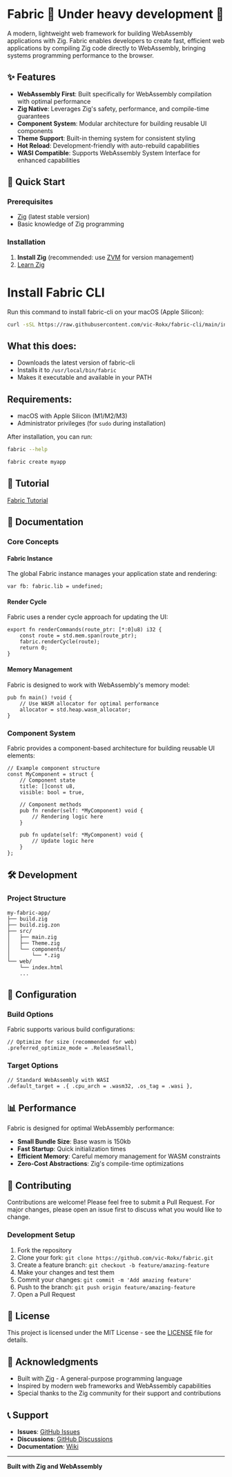 # Fabric 🚧 Under heavy development 🚧

A modern, lightweight web framework for building WebAssembly applications with Zig. Fabric enables developers to create fast, efficient web applications by compiling Zig code directly to WebAssembly, bringing systems programming performance to the browser.

## ✨ Features

- **WebAssembly First**: Built specifically for WebAssembly compilation with optimal performance
- **Zig Native**: Leverages Zig's safety, performance, and compile-time guarantees
- **Component System**: Modular architecture for building reusable UI components
- **Theme Support**: Built-in theming system for consistent styling
- **Hot Reload**: Development-friendly with auto-rebuild capabilities
- **WASI Compatible**: Supports WebAssembly System Interface for enhanced capabilities

## 🚀 Quick Start

### Prerequisites

- [Zig](https://ziglang.org/) (latest stable version)
- Basic knowledge of Zig programming

### Installation

1. **Install Zig** (recommended: use [ZVM](https://www.zvm.app/) for version management)
2. [Learn Zig](https://www.openmymind.net/learning_zig/language_overview_1/)

# Install Fabric CLI

Run this command to install fabric-cli on your macOS (Apple Silicon):

```bash
curl -sSL https://raw.githubusercontent.com/vic-Rokx/fabric-cli/main/install.sh | bash
```

## What this does:

- Downloads the latest version of fabric-cli
- Installs it to `/usr/local/bin/fabric`
- Makes it executable and available in your PATH

## Requirements:

- macOS with Apple Silicon (M1/M2/M3)
- Administrator privileges (for `sudo` during installation)

After installation, you can run:

```bash
fabric --help
```

```bash
fabric create myapp
```

## 📖 Tutorial 
[Fabric Tutorial](https://github.com/vic-Rokx/fabric/blob/main/tutorial.md)

## 📖 Documentation 

### Core Concepts

#### Fabric Instance

The global Fabric instance manages your application state and rendering:

```zig
var fb: fabric.lib = undefined;
```

#### Render Cycle

Fabric uses a render cycle approach for updating the UI:

```zig
export fn renderCommands(route_ptr: [*:0]u8) i32 {
    const route = std.mem.span(route_ptr);
    fabric.renderCycle(route);
    return 0;
}
```

#### Memory Management

Fabric is designed to work with WebAssembly's memory model:

```zig
pub fn main() !void {
    // Use WASM allocator for optimal performance
    allocator = std.heap.wasm_allocator;
}
```

### Component System

Fabric provides a component-based architecture for building reusable UI elements:

```zig
// Example component structure
const MyComponent = struct {
    // Component state
    title: []const u8,
    visible: bool = true,

    // Component methods
    pub fn render(self: *MyComponent) void {
        // Rendering logic here
    }

    pub fn update(self: *MyComponent) void {
        // Update logic here
    }
};
```
## 🛠️ Development
### Project Structure

```
my-fabric-app/
├── build.zig
├── build.zig.zon
├── src/
│   ├── main.zig
│   ├── Theme.zig
│   └── components/
│       └── *.zig
└── web/
    └── index.html
    ...
```

## 🔧 Configuration

### Build Options

Fabric supports various build configurations:

```zig
// Optimize for size (recommended for web)
.preferred_optimize_mode = .ReleaseSmall,
```

### Target Options

```zig
// Standard WebAssembly with WASI
.default_target = .{ .cpu_arch = .wasm32, .os_tag = .wasi },
```

## 📊 Performance

Fabric is designed for optimal WebAssembly performance:

- **Small Bundle Size**: Base wasm is 150kb 
- **Fast Startup**: Quick initialization times
- **Efficient Memory**: Careful memory management for WASM constraints
- **Zero-Cost Abstractions**: Zig's compile-time optimizations

## 🤝 Contributing

Contributions are welcome! Please feel free to submit a Pull Request. For major changes, please open an issue first to discuss what you would like to change.

### Development Setup

1. Fork the repository
2. Clone your fork: `git clone https://github.com/vic-Rokx/fabric.git`
3. Create a feature branch: `git checkout -b feature/amazing-feature`
4. Make your changes and test them
5. Commit your changes: `git commit -m 'Add amazing feature'`
6. Push to the branch: `git push origin feature/amazing-feature`
7. Open a Pull Request

## 📄 License

This project is licensed under the MIT License - see the [LICENSE](LICENSE) file for details.

## 🙏 Acknowledgments

- Built with [Zig](https://ziglang.org/) - A general-purpose programming language
- Inspired by modern web frameworks and WebAssembly capabilities
- Special thanks to the Zig community for their support and contributions

## 📞 Support

- **Issues**: [GitHub Issues](https://github.com/vic-Rokx/fabric/issues)
- **Discussions**: [GitHub Discussions](https://github.com/vic-Rokx/fabric/discussions)
- **Documentation**: [Wiki](https://github.com/vic-Rokx/fabric/wiki)

---

**Built with Zig and WebAssembly**
